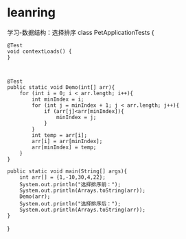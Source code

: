 # leanring
学习-数据结构：选择排序
class PetApplicationTests {

    @Test
    void contextLoads() {
    }



    @Test
    public static void Demo(int[] arr){
        for (int i = 0; i < arr.length; i++){
            int minIndex = i;
            for (int j = minIndex + 1; j < arr.length; j++){
                if (arr[j]<arr[minIndex]){
                    minIndex = j;
                }
            }
            int temp = arr[i];
            arr[i] = arr[minIndex];
            arr[minIndex] = temp;
        }
    }

    public static void main(String[] args){
        int arr[] = {1,-10,30,4,22};
        System.out.println("选择排序前：");
        System.out.println(Arrays.toString(arr));
        Demo(arr);
        System.out.println("选择排序后：");
        System.out.println(Arrays.toString(arr));
    }
}
